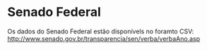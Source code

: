 # Senado Federal
Os dados do Senado Federal estão disponívels no foramto CSV: http://www.senado.gov.br/transparencia/sen/verba/verbaAno.asp
